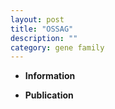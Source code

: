 ```yaml
---
layout: post
title: "OSSAG"
description: ""
category: gene family
---
```


* **Information**  

* **Publication**  


